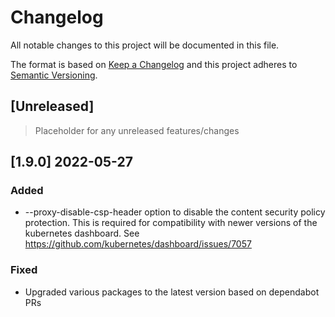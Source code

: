 # Changelog

All notable changes to this project will be documented in this file.

The format is based on [Keep a Changelog](http://keepachangelog.com/en/1.0.0/)
and this project adheres to [Semantic Versioning](http://semver.org/spec/v2.0.0.html).

## [Unreleased]

> Placeholder for any unreleased features/changes

## [1.9.0] 2022-05-27

### Added

- --proxy-disable-csp-header option to disable the content security policy protection. This is required for compatibility with newer versions of the kubernetes dashboard. See https://github.com/kubernetes/dashboard/issues/7057

### Fixed

- Upgraded various packages to the latest version based on dependabot PRs